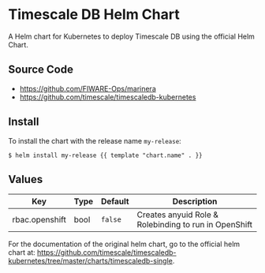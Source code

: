 # Timescale DB Helm Chart

A Helm chart for Kubernetes to deploy Timescale DB using the official Helm Chart.

## Source Code

* <https://github.com/FIWARE-Ops/marinera>
* <https://github.com/timescale/timescaledb-kubernetes>

## Install

To install the chart with the release name `my-release`:

```console
$ helm install my-release {{ template "chart.name" . }}
```

## Values

| Key | Type | Default | Description |
|-----|------|---------|-------------|
| rbac.openshift | bool | `false` | Creates anyuid Role & Rolebinding to run in OpenShift |

For the documentation of the original helm chart, go to the official helm chart at: https://github.com/timescale/timescaledb-kubernetes/tree/master/charts/timescaledb-single.
